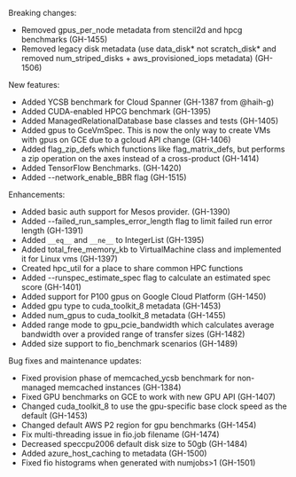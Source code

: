 Breaking changes:
- Removed gpus_per_node metadata from stencil2d and hpcg benchmarks (GH-1455)
- Removed legacy disk metadata (use data_disk\* not scratch_disk\* and removed
  num_striped_disks + aws_provisioned_iops metadata) (GH-1506)

New features:
- Added YCSB benchmark for Cloud Spanner (GH-1387 from @haih-g)
- Added CUDA-enabled HPCG benchmark (GH-1395)
- Added ManagedRelationalDatabase base classes and tests (GH-1405)
- Added gpus to GceVmSpec. This is now the only way to create VMs with gpus on GCE due to a gcloud API change (GH-1406)
- Added flag_zip_defs which functions like flag_matrix_defs, but performs a zip
  operation on the axes instead of a cross-product (GH-1414)
- Added TensorFlow Benchmarks. (GH-1420)
- Added --network_enable_BBR flag (GH-1515)

Enhancements:
- Added basic auth support for Mesos provider. (GH-1390)
- Added --failed_run_samples_error_length flag to limit failed run error length (GH-1391)
- Added `__eq__` and `__ne__` to IntegerList (GH-1395)
- Added total_free_memory_kb to VirtualMachine class and implemented it for
  Linux vms (GH-1397)
- Created hpc_util for a place to share common HPC functions
- Added --runspec_estimate_spec flag to calculate an estimated spec score (GH-1401)
- Added support for P100 gpus on Google Cloud Platform (GH-1450)
- Added gpu type to cuda_toolkit_8 metadata (GH-1453)
- Added num_gpus to cuda_toolkit_8 metadata (GH-1455)
- Added range mode to gpu_pcie_bandwidth which calculates average bandwidth over
  a provided range of transfer sizes (GH-1482)
- Added size support to fio_benchmark scenarios (GH-1489)

Bug fixes and maintenance updates:
- Fixed provision phase of memcached_ycsb benchmark for non-managed memcached instances (GH-1384)
- Fixed GPU benchmarks on GCE to work with new GPU API (GH-1407)
- Changed cuda_toolkit_8 to use the gpu-specific base clock speed as the default (GH-1453)
- Changed default AWS P2 region for gpu benchmarks (GH-1454)
- Fix multi-threading issue in fio.job filename (GH-1474)
- Decreased speccpu2006 default disk size to 50gb (GH-1484)
- Added azure_host_caching to metadata (GH-1500)
- Fixed fio histograms when generated with numjobs>1 (GH-1501)
